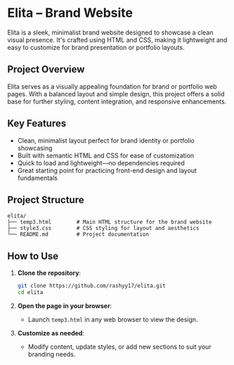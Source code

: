 # Elita – Brand Website

Elita is a sleek, minimalist brand website designed to showcase a clean visual presence. It's crafted using HTML and CSS, making it lightweight and easy to customize for brand presentation or portfolio layouts.

## Project Overview

Elita serves as a visually appealing foundation for brand or portfolio web pages. With a balanced layout and simple design, this project offers a solid base for further styling, content integration, and responsive enhancements.

## Key Features

- Clean, minimalist layout perfect for brand identity or portfolio showcasing  
- Built with semantic HTML and CSS for ease of customization  
- Quick to load and lightweight—no dependencies required  
- Great starting point for practicing front-end design and layout fundamentals  

## Project Structure

```
elita/
├── temp3.html        # Main HTML structure for the brand website
├── style3.css        # CSS styling for layout and aesthetics
└── README.md         # Project documentation
```

## How to Use

1. **Clone the repository**:
   ```bash
   git clone https://github.com/rashyy17/elita.git
   cd elita
   ```

2. **Open the page in your browser**:
   - Launch `temp3.html` in any web browser to view the design.

3. **Customize as needed**:
   - Modify content, update styles, or add new sections to suit your branding needs.
